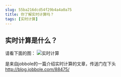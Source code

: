 ```yaml
---
slug: 55ba216dcd54f29b4a4a0a75
title: 你了解实时计算吗？
tags: [实时计算]
---
```


## 实时计算是什么？

请看下面的图：
![实时计算](https://static.gaoqixhb.com/FiLNh5QRnNCE2P0UNrVWkKX1pZMP)

是来自jobbole的一篇介绍实时计算的文章，传送门在下头
http://blog.jobbole.com/88475/
